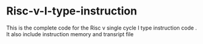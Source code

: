 # Risc-v-I-type-instruction
This is the complete code for the Risc v single cycle I type instruction code . It also include instruction memory and transript file
